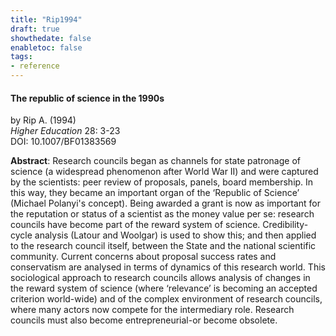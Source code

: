 ```yaml
---
title: "Rip1994"
draft: true
showthedate: false
enabletoc: false
tags:
- reference
---
```


#### **The republic of science in the 1990s**     
by Rip A. (1994)         
*Higher Education* 28: 3-23       
DOI: 10.1007/BF01383569     

**Abstract**:  Research councils began as channels for state patronage of science (a widespread phenomenon after World War II) and were captured by the scientists: peer review of proposals, panels, board membership. In this way, they became an important organ of the ‘Republic of Science’ (Michael Polanyi's concept). Being awarded a grant is now as important for the reputation or status of a scientist as the money value per se: research councils have become part of the reward system of science. Credibility-cycle analysis (Latour and Woolgar) is used to show this; and then applied to the research council itself, between the State and the national scientific community. Current concerns about proposal success rates and conservatism are analysed in terms of dynamics of this research world. This sociological approach to research councils allows analysis of changes in the reward system of science (where ‘relevance’ is becoming an accepted criterion world-wide) and of the complex environment of research councils, where many actors now compete for the intermediary role. Research councils must also become entrepreneurial-or become obsolete.

